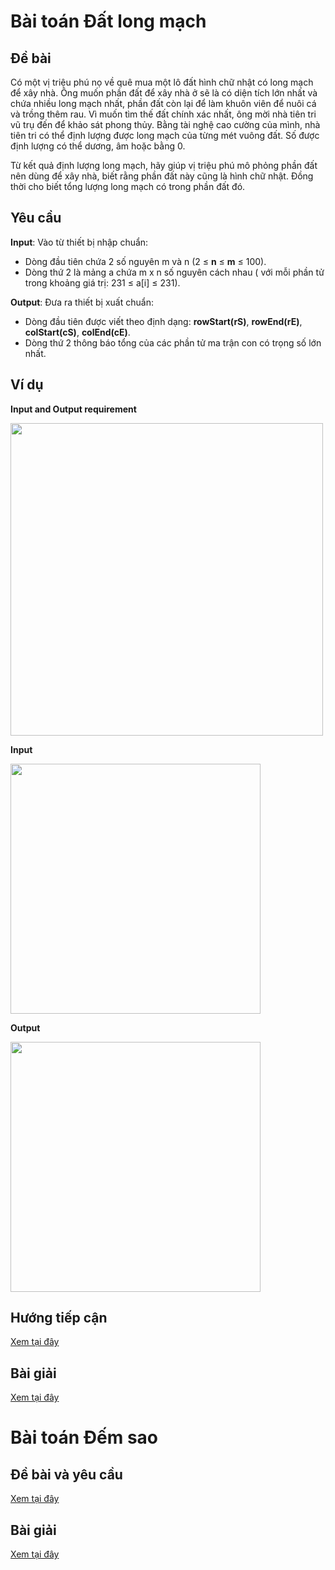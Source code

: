 # Bài toán Đất long mạch 

## Đề bài
Có một vị triệu phú nọ về quê mua một lô đất hình chữ nhật có long mạch để xây nhà. Ông muốn phần đất để xây nhà ở sẽ là có diện tích lớn nhất và chứa nhiều long mạch nhất, phần đất còn lại để làm khuôn viên để nuôi cá và trồng thêm rau. Vì muốn tìm thế đất chính xác nhất, ông mời nhà tiên tri vũ trụ đến để khảo sát phong thủy. Bằng tài nghệ cao cường của mình, nhà tiên tri có thể định lượng được long mạch của từng mét vuông đất. Số được định lượng có thể dương, âm hoặc bằng 0.

Từ kết quả định lượng long mạch, hãy giúp vị triệu phú mô phỏng phần đất nên dùng để xây nhà, biết rằng phần đất này cũng là hình chữ nhật. Đồng thời cho biết tổng lượng long mạch có trong phần đất đó.

## Yêu cầu

**Input**: Vào từ thiết bị nhập chuẩn:
  + Dòng đầu tiên chứa 2 số nguyên m và n (2 ≤ **n** ≤ **m** ≤ 100).
  + Dòng thứ 2 là mảng a chứa m x n số nguyên cách nhau ( với mỗi phần tử trong khoảng giá trị: 231 ≤ a[i] ≤ 231).

**Output**: Đưa ra thiết bị xuất chuẩn:
  + Dòng đầu tiên được viết theo định dạng: **rowStart(rS)**, **rowEnd(rE)**, **colStart(cS)**, **colEnd(cE)**.
  + Dòng thứ 2 thông báo tổng của các phần tử ma trận con có trọng số lớn nhất. 
  
 ## Ví dụ 
 
 **Input and Output requirement**
 
 <img src = 'https://github.com/thoconvuive/Pratice-DA-algorithm/blob/main/examples/input_output_example.png' width = 500>
 
 
  **Input**
  
 <img src = 'https://github.com/thoconvuive/Pratice-DA-algorithm/blob/main/examples/input.png' width = 400>
 
 
  **Output**
  
 <img src = 'https://github.com/thoconvuive/Pratice-DA-algorithm/blob/main/examples/output.png' width = 400>
 
 ## Hướng tiếp cận 
 
 [Xem tại đây](https://github.com/thoconvuive/Pratice-DA-algorithm/blob/main/Ti%E1%BA%BFp%20c%E1%BA%ADn%20%C4%90%E1%BA%A5t%20long%20m%E1%BA%A1ch.pptx)
 
 ## Bài giải 
 
 [Xem tại đây](https://github.com/thoconvuive/Pratice-DA-algorithm/blob/main/%C4%90%E1%BA%A5t%20long%20m%E1%BA%A1ch.ipynb)


# Bài toán Đếm sao

## Đề bài và yêu cầu

[Xem tại đây](https://github.com/thoconvuive/Pratice-DA-algorithm/blob/main/%C4%90%E1%BA%BFm%20sao.pdf)

## Bài giải

[Xem tại đây](https://github.com/thoconvuive/Pratice-DA-algorithm/blob/main/Gi%E1%BA%A3i%20%C4%91%E1%BA%BFm%20sao.ipynb)
